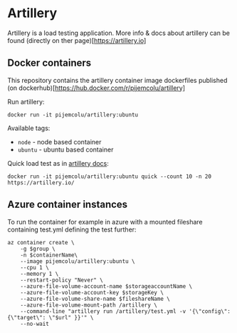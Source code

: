 # Artillery

Artillery is a load testing application. More info & docs about 
artillery can be found (directly on ther page)[https://artillery.io]

## Docker containers

This repository contains the artillery container image dockerfiles published (on dockerhub)[https://hub.docker.com/r/pijemcolu/artillery]


Run artillery:
```
docker run -it pijemcolu/artillery:ubuntu
```

Available tags:
- `node` - node based container
- `ubuntu` - ubuntu based container

Quick load test as in [artillery docs](https://artillery.io/docs/getting-started/#run-a-quick-test):
```
docker run -it pijemcolu/artillery:ubuntu quick --count 10 -n 20 https://artillery.io/
```

## Azure container instances

To run the container for example in azure with a mounted fileshare containing 
test.yml defining the test further:
```
az container create \
    -g $group \
    -n $containerName\
    --image pijemcolu/artillery:ubuntu \
    --cpu 1 \
    --memory 1 \
    --restart-policy "Never" \
    --azure-file-volume-account-name $storageaccountName \
    --azure-file-volume-account-key $storageKey \
    --azure-file-volume-share-name $fileshareName \
    --azure-file-volume-mount-path /artillery \
    --command-line "artillery run /artillery/test.yml -v '{\"config\": {\"target\": \"$url" }}'" \
    --no-wait
```
